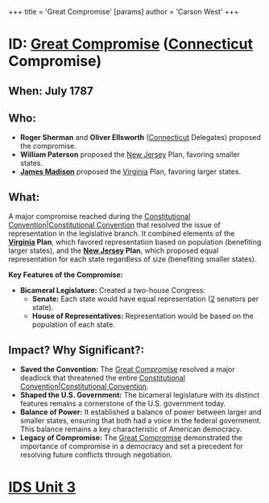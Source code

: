 +++
 title = 'Great Compromise'
[params]
	author = 'Carson West'
+++
# ID: [Great Compromise](./../great-compromise/) ([Connecticut](./../connecticut/) Compromise)
## When: July 1787 
## Who: 
* **Roger Sherman** and **Oliver Ellsworth** ([Connecticut](./../connecticut/) Delegates) proposed the compromise.
* **William Paterson** proposed the [New Jersey](./../new-jersey/) Plan, favoring smaller states.
* **[James Madison](./../james-madison/)** proposed the [Virginia](./../virginia/) Plan, favoring larger states.

## What:
A major compromise reached during the [Constitutional Convention](./../constitutional-convention/)|[Constitutional Convention](./../constitutional-convention/) that resolved the issue of representation in the legislative branch. It combined elements of the **[Virginia](./../virginia/) Plan**, which favored representation based on population (benefiting larger states), and the **[New Jersey](./../new-jersey/) Plan**, which proposed equal representation for each state regardless of size (benefiting smaller states).

**Key Features of the Compromise:**

* **Bicameral Legislature:**  Created a two-house Congress:
    * **Senate:** Each state would have equal representation ([2](./../2/) senators per state).
    * **House of Representatives:** Representation would be based on the population of each state. 

## Impact? Why Significant?: 
* **Saved the Convention:** The [Great Compromise](./../great-compromise/) resolved a major deadlock that threatened the entire [Constitutional Convention](./../constitutional-convention/)|[Constitutional Convention](./../constitutional-convention/).
* **Shaped the U.S. Government:**  The bicameral legislature with its distinct features remains a cornerstone of the U.S. government today. 
* **Balance of Power:** It established a balance of power between larger and smaller states, ensuring that both had a voice in the federal government. This balance remains a key characteristic of American democracy. 
* **Legacy of Compromise:** The [Great Compromise](./../great-compromise/) demonstrated the importance of compromise in a democracy and set a precedent for resolving future conflicts through negotiation. 

# [IDS Unit 3](./../ids-unit-3/)